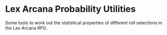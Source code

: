 # Lex Arcana Probability Utilities

Some tools to work out the statistical properties of different roll selections in the Lex Arcana RPG.
